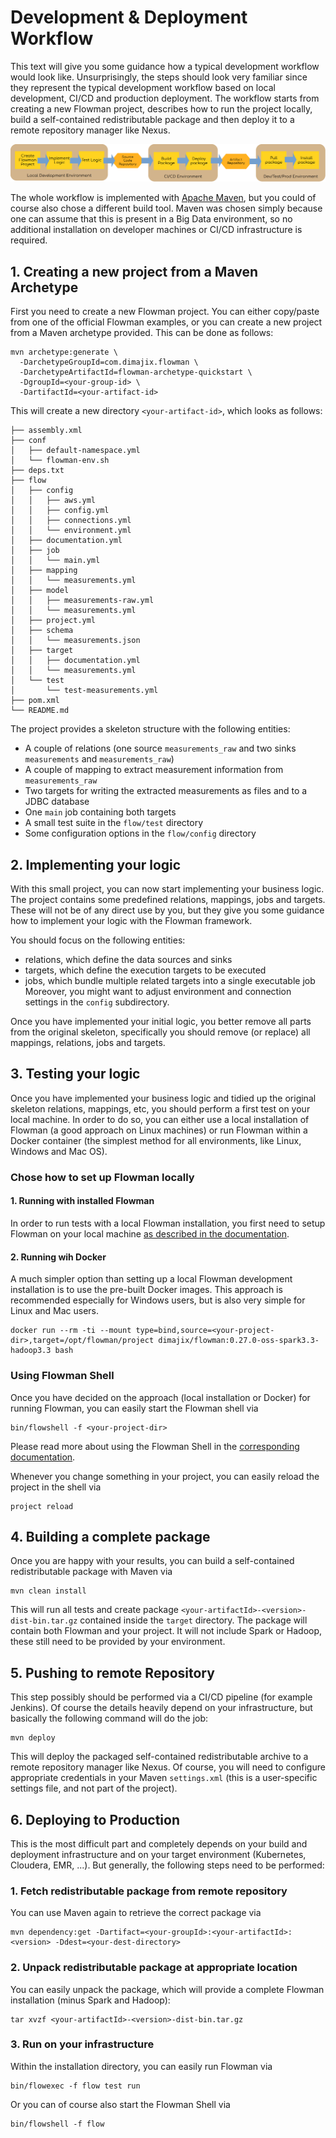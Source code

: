 # Development & Deployment Workflow

This text will give you some guidance how a typical development workflow would look like. Unsurprisingly, the steps
should look very familiar since they represent the typical development workflow based on local development, CI/CD and
production deployment. The workflow starts from creating
a new Flowman project, describes how to run the project locally, build a self-contained redistributable package
and then deploy it to a remote repository manager like Nexus.

![Flowman Development Workflow](images/flowman-workflow.png)

The whole workflow is implemented with [Apache Maven](https://maven.apache.org/), but you could of course also chose a 
different build tool. Maven was chosen simply because one can assume that this is present in a Big Data environment, so 
no additional installation on developer machines or CI/CD infrastructure is required.


## 1. Creating a new project from a Maven Archetype
First you need to create a new Flowman project. You can either copy/paste from one of the official Flowman examples,
or you can create a new project from a Maven archetype provided. This can be done as follows:
```shell
mvn archetype:generate \
  -DarchetypeGroupId=com.dimajix.flowman \
  -DarchetypeArtifactId=flowman-archetype-quickstart \
  -DgroupId=<your-group-id> \ 
  -DartifactId=<your-artifact-id>
```

This will create a new directory `<your-artifact-id>`, which looks as follows:
```
├── assembly.xml
├── conf
│   ├── default-namespace.yml
│   └── flowman-env.sh
├── deps.txt
├── flow
│   ├── config
│   │   ├── aws.yml
│   │   ├── config.yml
│   │   ├── connections.yml
│   │   └── environment.yml
│   ├── documentation.yml
│   ├── job
│   │   └── main.yml
│   ├── mapping
│   │   └── measurements.yml
│   ├── model
│   │   ├── measurements-raw.yml
│   │   └── measurements.yml
│   ├── project.yml
│   ├── schema
│   │   └── measurements.json
│   ├── target
│   │   ├── documentation.yml
│   │   └── measurements.yml
│   └── test
│       └── test-measurements.yml
├── pom.xml
└── README.md
```
The project provides a skeleton structure with the following entities:
* A couple of relations (one source `measurements_raw` and two sinks `measurements` and `measurements_raw`)
* A couple of mapping to extract measurement information from `measurements_raw`
* Two targets for writing the extracted measurements as files and to a JDBC database
* One `main` job containing both targets
* A small test suite in the `flow/test` directory
* Some configuration options in the `flow/config` directory


## 2. Implementing your logic
With this small project, you can now start implementing your business logic. The project contains some predefined
relations, mappings, jobs and targets. These will not be of any direct use by you, but they give you some guidance
how to implement your logic with the Flowman framework.

You should focus on the following entities:
* relations, which define the data sources and sinks
* targets, which define the execution targets to be executed
* jobs, which bundle multiple related targets into a single executable job
  Moreover, you might want to adjust environment and connection settings in the `config` subdirectory.

Once you have implemented your initial logic, you better remove all parts from the original skeleton, specifically you
should remove (or replace) all mappings, relations, jobs and targets.


## 3. Testing your logic
Once you have implemented your business logic and tidied up the original skeleton relations, mappings, etc, you should
perform a first test on your local machine. In order to do so, you can either use a local installation of Flowman
(a good approach on Linux machines) or run Flowman within a Docker container (the simplest method for all environments, 
like Linux, Windows and Mac OS).

### Chose how to set up Flowman locally

#### 1. Running with installed Flowman
In order to run tests with a local Flowman installation, you first need to setup Flowman on your local machine
[as described in the documentation](setup/installation.md).

#### 2. Running wih Docker
A much simpler option than setting up a local Flowman development installation is to use the pre-built Docker
images. This approach is recommended especially for Windows users, but is also very simple for Linux and Mac users.

```shell
docker run --rm -ti --mount type=bind,source=<your-project-dir>,target=/opt/flowman/project dimajix/flowman:0.27.0-oss-spark3.3-hadoop3.3 bash
```

### Using Flowman Shell
Once you have decided on the approach (local installation or Docker) for running Flowman, you can easily start the
Flowman shell via
```shell
bin/flowshell -f <your-project-dir>
```
Please read more about using the Flowman Shell in the [corresponding documentation](cli/flowshell/index.md).

Whenever you change something in your project, you can easily reload the project in the shell via
```shell
project reload
```


## 4. Building a complete package

Once you are happy with your results, you can build a self-contained redistributable package with Maven via
```shell
mvn clean install
```
This will run all tests and create package `<your-artifactId>-<version>-dist-bin.tar.gz` contained inside the `target` 
directory.  The package will contain both Flowman and your project. It will not include Spark or Hadoop, these still 
need to be provided by your environment.


## 5. Pushing to remote Repository

This step possibly should be performed via a CI/CD pipeline (for example Jenkins). Of course the details heavily depend
on your infrastructure, but basically the following command will do the job:
```shell
mvn deploy
```
This will deploy the packaged self-contained redistributable archive to a remote repository manager like Nexus. Of
course, you will need to configure appropriate credentials in your Maven `settings.xml` (this is a user-specific
settings file, and not part of the project).


## 6. Deploying to Production

This is the most difficult part and completely depends on your build and deployment infrastructure and on your target
environment (Kubernetes, Cloudera, EMR, ...). But generally, the following steps need to be performed:

### 1. Fetch redistributable package from remote repository
You can use Maven again to retrieve the correct package via
```shell
mvn dependency:get -Dartifact=<your-groupId>:<your-artifactId>:<version> -Ddest=<your-dest-directory>
```

### 2. Unpack redistributable package at appropriate location
You can easily unpack the package, which will provide a complete Flowman installation (minus Spark and Hadoop):
```shell
tar xvzf <your-artifactId>-<version>-dist-bin.tar.gz
```

### 3. Run on your infrastructure

Within the installation directory, you can easily run Flowman via
```shell
bin/flowexec -f flow test run
```
Or you can of course also start the Flowman Shell via
```shell
bin/flowshell -f flow
```
